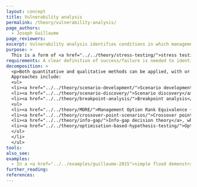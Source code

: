```yaml
---
layout: concept
title: Vulnerability analysis
permalink: /theory/vulnerability-analysis/
page_authors:
  - Joseph Guillaume
page_reviewers:
excerpt: Vulnerability analysis identifies conditions in which management options can fail, either in terms of model parameter values or as scenarios.
purpose: >
  This is a form of <a href="../../theory/stress-testing/">stress testing</a> where the focus is specifically on identifying failures (or successes), as opposed to mapping performance or comparing alternatives.
requirements: A clear definition of success/failure is needed to identify a vulnerability.
decomposition: >
  <p>Both quantitative and qualitative methods can be applied, with or without a model.</p>
  Approaches include:
  <ul>
  <li><a href="../../theory/scenario-development/">Scenario development</a>, e.g. constructing narratives in which failure might occur</li>
  <li><a href="../../theory/scenario-discovery/">Scenario discovery</a>, which commonly identifies regions in model scenario space where policy failures occur.</li>
  <li><a href="../../theory/breakpoint-analysis/">Breakpoint analysis</a>, which identifies parameter values at which conclusions change, e.g. policy failures occur</li>
  <ul>
  <li><a href="../../theory/MORE/">Management Option Rank Equivalence (MORE)</a>, which uses optimisation to report the changes in each variable required to change the preferred management option</li>
  <li><a href="../../theory/crossover-point-scenarios/">Crossover point scenarios</a>, which identify the closest scenarios where the preferred option changes, either numerically or within participatory methods</li>
  <li><a href="../../theory/info-gap/">Info-gap decision theory</a>, which identifies the deviation from a best estimate (“uncertainty horizon”) within which an action will robustly provide a minimum acceptable “reward” or within which a windfall may be achieved, quantified respectively as “robustness” and “opportuneness”.</li>
  <li><a href="../../theory/optimisation-based-hypothesis-testing/">Optimisation-based hypothesis testing</a>, which seeks to identify plausible model scenarios that falsify a hypothesis
  </ul>
  </li>
  </ul>
tools:
also_see:
examples:
  - In a <a href="../../examples/guillaume-2015">simple flood demonstration problem</a> answering the question "Will regular flooding of ecological assets occur?", vulnerability analysis is performed analytically, using <a href="../../theory/scenario-discovery/">scenario discovery</a>, using <a href="../../theory/MORE/">POMORE</a> (a variant of MORE), and through <a href="../../theory/optimisation-based-hypothesis-testing/">optimisation-based hypothesis testing</a>
further_reading:
references:
---
```

